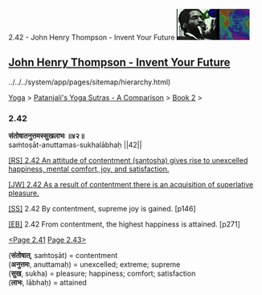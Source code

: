 2.42 - John Henry Thompson - Invent Your Future [![John Henry Thompson - Invent Your Future](../../../_/rsrc/1329567069254/config/customLogo.gif-revision=6.png)](../../../index.html)

[John Henry Thompson - Invent Your Future](../../../index.html)
---------------------------------------------------------------

../../../system/app/pages/sitemap/hierarchy.html)
    

[Yoga](../../../yoga.html)‎ > ‎[Patanjali's Yoga Sutras - A Comparison](../../patanjani.html)‎ > ‎[Book 2](../book-2.html)‎ > ‎

### 2.42

**संतोषातनुत्तमस्सुखलाभः ॥४२॥**  
saṁtoṣāt-anuttamas-sukhalābhaḥ ||42||  
  
  
[\[RS\] 2.42 An attitude of contentment (santosha) gives rise to unexcelled happiness, mental comfort, joy, and satisfaction.](http://www.ashtangayoga.info/philosophy/yoga-sutra-patanjali/chapter-2/item/santoshat-anuttamas-sukhalabhah-42/)  
  
[\[JW\] 2.42 As a result of contentment there is an acquisition of superlative pleasure.](http://books.google.com/books?id=YzFImjtOxUwC&pg=PA189&ci=83%2C349%2C781%2C50&source=bookclip)  
  
[\[SS\]](http://www.amazon.com/Yoga-Sutras-Patanjali-Commentary-Satchidananda/dp/0932040381) 2.42 By contentment, supreme joy is gained. \[p146\]  
  
[\[EB\]](http://www.amazon.com/Yoga-Sutras-Patanjali-Translation-Commentary/dp/0865477361/ref=sr_1_1?ie=UTF8&s=books&qid=1250508322&sr=1-1) 2.42 From contentment, the highest happiness is attained. \[p271\]  
  
  
[<Page 2.41](241.html)  [Page 2.43>](243.html)  
  

(**संतोषात्**, saṁtoṣāt) = contentment  
(**अनुत्तमः**, anuttamaḥ) = unexcelled; extreme; supreme  
(**सुख**, sukha) = pleasure; happiness; comfort; satisfaction  
(**लाभः**, lābhaḥ) = attained

